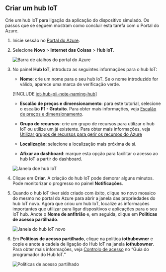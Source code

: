 ## <a name="create-an-iot-hub"></a>Criar um hub IoT
Crie um hub IoT para ligação da aplicação do dispositivo simulado. Os passos que se seguem mostram como concluir esta tarefa com o Portal do Azure.

1. Inicie sessão no [Portal do Azure][lnk-portal].

1. Selecione **Novo** > **Internet das Coisas** > **Hub IoT**.
   
    ![Barra de atalhos do portal do Azure][1]

1. No painel **Hub IoT**, introduza as seguintes informações para o hub IoT:

   * **Nome**: crie um nome para o seu hub IoT. Se o nome introduzido for válido, aparece uma marca de verificação verde.

   [!INCLUDE [iot-hub-pii-note-naming-hub](iot-hub-pii-note-naming-hub.md)]

   * **Escalão de preços e dimensionamento**: para este tutorial, selecione o escalão **F1 - Gratuito**. Para obter mais informações, veja [Escalão de preços e dimensionamento][lnk-pricing].

   * **Grupo de recursos**: crie um grupo de recursos para utilizar o hub IoT ou utilize um já existente. Para obter mais informações, veja [Utilizar grupos de recursos para gerir os recursos do Azure][lnk-resource-groups]

   * **Localização**: selecione a localização mais próxima de si.

   * **Afixar ao dashboard**: marque esta opção para facilitar o acesso ao hub IoT a partir do dashboard.

    ![Janela doe hub IoT][2]

1. Clique em **Criar**. A criação do hub IoT pode demorar alguns minutos. Pode monitorizar o progresso no painel **Notificações**.

1. Quando o hub IoT tiver sido criado com êxito, clique no novo mosaico do mesmo no portal do Azure para abrir a janela das propriedades do hub IoT novo. Agora que criou um hub IoT, localize as informações importantes que utilizar para ligar dispositivos e aplicações para o seu IoT hub. Anote o **Nome de anfitrião** e, em seguida, clique em **Políticas de acesso partilhado**.
   
    ![Janela do hub IoT novo][4]

1. Em **Políticas de acesso partilhado**, clique na política **iothubowner** e copie e anote a cadeia de ligação do Hub IoT na janela **iothubowner**. Para obter mais informações, veja [Controlo de acesso][lnk-access-control] no “Guia do programador do Hub IoT.”
   
    ![Políticas de acesso partilhado][5]

<!-- Images. -->
[1]: ./media/iot-hub-get-started-create-hub/create-iot-hub1.png
[2]: ./media/iot-hub-get-started-create-hub/create-iot-hub2.png
[4]: ./media/iot-hub-get-started-create-hub/create-iot-hub4.png
[5]: ./media/iot-hub-get-started-create-hub/create-iot-hub5.png

<!-- Links -->
[lnk-access-control]: ../articles/iot-hub/iot-hub-devguide-security.md
[lnk-portal]: https://portal.azure.com/
[lnk-pricing]: https://azure.microsoft.com/pricing/details/iot-hub/
[lnk-resource-groups]: ../articles/azure-resource-manager/resource-group-portal.md

